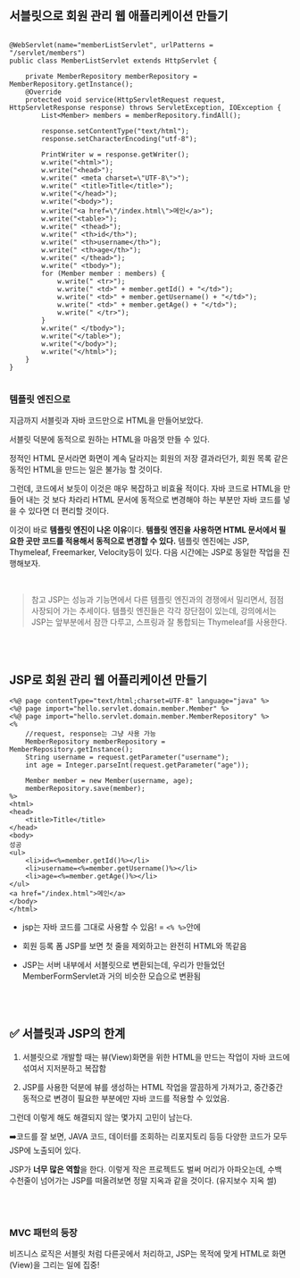 ## 서블릿으로 회원 관리 웹 애플리케이션 만들기

```

@WebServlet(name="memberListServlet", urlPatterns = "/servlet/members")
public class MemberListServlet extends HttpServlet {

    private MemberRepository memberRepository = MemberRepository.getInstance();
    @Override
    protected void service(HttpServletRequest request, HttpServletResponse response) throws ServletException, IOException {
        List<Member> members = memberRepository.findAll();

        response.setContentType("text/html");
        response.setCharacterEncoding("utf-8");

        PrintWriter w = response.getWriter();
        w.write("<html>");
        w.write("<head>");
        w.write(" <meta charset=\"UTF-8\">");
        w.write(" <title>Title</title>");
        w.write("</head>");
        w.write("<body>");
        w.write("<a href=\"/index.html\">메인</a>");
        w.write("<table>");
        w.write(" <thead>");
        w.write(" <th>id</th>");
        w.write(" <th>username</th>");
        w.write(" <th>age</th>");
        w.write(" </thead>");
        w.write(" <tbody>");
        for (Member member : members) {
            w.write(" <tr>");
            w.write(" <td>" + member.getId() + "</td>");
            w.write(" <td>" + member.getUsername() + "</td>");
            w.write(" <td>" + member.getAge() + "</td>");
            w.write(" </tr>");
        }
        w.write(" </tbody>");
        w.write("</table>");
        w.write("</body>");
        w.write("</html>");
    }
}


```

### 템플릿 엔진으로
지금까지 서블릿과 자바 코드만으로 HTML을 만들어보았다.

서블릿 덕분에 동적으로 원하는 HTML을 마음껏 만들 수 있다. 

정적인 HTML 문서라면 화면이 계속 달라지는 회원의 저장 결과라던가, 회원 목록
같은 동적인 HTML을 만드는 일은 불가능 할 것이다.

그런데, 코드에서 보듯이 이것은 매우 복잡하고 비효율 적이다. 
자바 코드로 HTML을 만들어 내는 것 보다 차라리 HTML 문서에 동적으로 변경해야 하는 부분만 자바 코드를 넣을 수 있다면 더 편리할 것이다.

이것이 바로 **템플릿 엔진이 나온 이유**이다. 
**템플릿 엔진을 사용하면 HTML 문서에서 필요한 곳만 코드를 적용해서 동적으로 변경할 수 있다.**
템플릿 엔진에는 JSP, Thymeleaf, Freemarker, Velocity등이 있다.
다음 시간에는 JSP로 동일한 작업을 진행해보자.

<Br>

> 참고
> JSP는 성능과 기능면에서 다른 템플릿 엔진과의 경쟁에서 밀리면서, 점점 사장되어 가는 추세이다. 템플릿
엔진들은 각각 장단점이 있는데, 강의에서는 JSP는 앞부분에서 잠깐 다루고, 스프링과 잘 통합되는
Thymeleaf를 사용한다.

<br><Br>

## JSP로 회원 관리 웹 어플리케이션 만들기

```
<%@ page contentType="text/html;charset=UTF-8" language="java" %>
<%@ page import="hello.servlet.domain.member.Member" %>
<%@ page import="hello.servlet.domain.member.MemberRepository" %>
<%
    //request, response는 그냥 사용 가능
    MemberRepository memberRepository = MemberRepository.getInstance();
    String username = request.getParameter("username");
    int age = Integer.parseInt(request.getParameter("age"));

    Member member = new Member(username, age);
    memberRepository.save(member);
%>
<html>
<head>
    <title>Title</title>
</head>
<body>
성공
<ul>
    <li>id=<%=member.getId()%></li>
    <li>username=<%=member.getUsername()%></li>
    <li>age=<%=member.getAge()%></li>
</ul>
<a href="/index.html">메인</a>
</body>
</html>

```

- jsp는 자바 코드를 그대로 사용할 수 있음! = `<% %>`안에

- 회원 등록 폼 JSP를 보면 첫 줄을 제외하고는 완전히 HTML와 똑같음

- JSP는 서버 내부에서 서블릿으로
변환되는데, 우리가 만들었던 MemberFormServlet과 거의 비슷한 모습으로 변환됨

<br><br>

## ✅ 서블릿과 JSP의 한계

1. 서블릿으로 개발할 때는 뷰(View)화면을 위한 HTML을 만드는 작업이 자바 코드에 섞여서 지저분하고
복잡함


2. JSP를 사용한 덕분에 뷰를 생성하는 HTML 작업을 깔끔하게 가져가고, 중간중간 동적으로 변경이 필요한
부분에만 자바 코드를 적용할 수 있었음. 

그런데 이렇게 해도 해결되지 않는 몇가지 고민이 남는다.

 ➡️코드를 잘 보면, JAVA 코드, 데이터를 조회하는 리포지토리 등등 다양한 코드가 모두 JSP에 노출되어 있다. 

JSP가 **너무 많은 역할**을 한다. 이렇게 작은 프로젝트도 벌써 머리가 아파오는데, 수백 수천줄이 넘어가는
JSP를 떠올려보면 정말 지옥과 같을 것이다. (유지보수 지옥 썰)

<BR><bR>

### MVC 패턴의 등장

비즈니스 로직은 서블릿 처럼 다른곳에서 처리하고, JSP는 목적에 맞게 HTML로 화면(View)을 그리는 일에 집중!